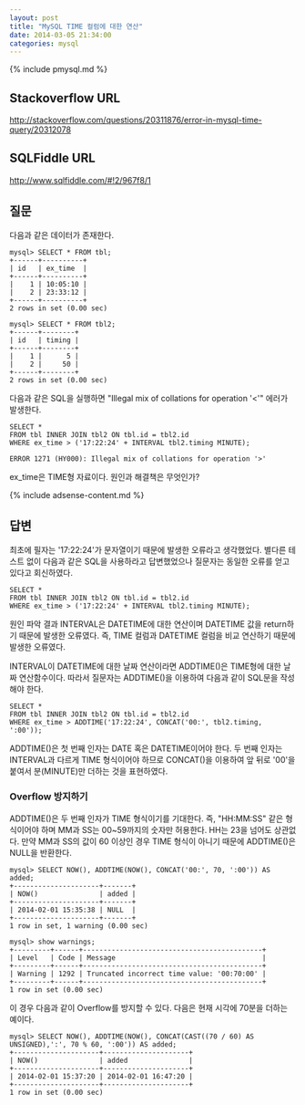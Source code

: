 ```yaml
---
layout: post
title: "MySQL TIME 컬럼에 대한 연산"
date: 2014-03-05 21:34:00
categories: mysql
---
```


{% include pmysql.md %}

## Stackoverflow URL

http://stackoverflow.com/questions/20311876/error-in-mysql-time-query/20312078

## SQLFiddle URL

http://www.sqlfiddle.com/#!2/967f8/1

## 질문

다음과 같은 데이터가 존재한다.

    mysql> SELECT * FROM tbl;
    +------+----------+
    | id   | ex_time  |
    +------+----------+
    |    1 | 10:05:10 |
    |    2 | 23:33:12 |
    +------+----------+
    2 rows in set (0.00 sec)
     
    mysql> SELECT * FROM tbl2;
    +------+--------+
    | id   | timing |
    +------+--------+
    |    1 |      5 |
    |    2 |     50 |
    +------+--------+
    2 rows in set (0.00 sec)

다음과 같은 SQL을 실행하면 "Illegal mix of collations for operation '<'" 에러가 발생한다.

    SELECT *
    FROM tbl INNER JOIN tbl2 ON tbl.id = tbl2.id
    WHERE ex_time > ('17:22:24' + INTERVAL tbl2.timing MINUTE);
     
    ERROR 1271 (HY000): Illegal mix of collations for operation '>'

ex_time은 TIME형 자료이다. 원인과 해결책은 무엇인가?

{% include adsense-content.md %}

## 답변

최초에 필자는 '17:22:24'가 문자열이기 때문에 발생한 오류라고 생각했었다. 별다른 테스트 없이 다음과 같은 SQL을 사용하라고 답변했었으나 질문자는 동일한 오류를 얻고 있다고 회신하였다.

    SELECT *
    FROM tbl INNER JOIN tbl2 ON tbl.id = tbl2.id
    WHERE ex_time > ('17:22:24' + INTERVAL tbl2.timing MINUTE);

원인 파악 결과 INTERVAL은 DATETIME에 대한 연산이며 DATETIME 값을 return하기 때문에 발생한 오류였다. 즉, TIME 컬럼과 DATETIME 컬럼을 비교 연산하기 때문에 발생한 오류였다.

INTERVAL이 DATETIME에 대한 날짜 연산이라면 ADDTIME()은 TIME형에 대한 날짜 연산함수이다. 따라서 질문자는 ADDTIME()을 이용하여 다음과 같이 SQL문을 작성해야 한다.

    SELECT *
    FROM tbl INNER JOIN tbl2 ON tbl.id = tbl2.id
    WHERE ex_time > ADDTIME('17:22:24', CONCAT('00:', tbl2.timing, ':00'));

ADDTIME()은 첫 번째 인자는 DATE 혹은 DATETIME이어야 한다. 두 번째 인자는 INTERVAL과 다르게 TIME 형식이어야 하므로 CONCAT()을 이용하여 앞 뒤로 '00'을 붙여서 분(MINUTE)만 더하는 것을 표현하였다.

### Overflow 방지하기

ADDTIME()은 두 번째 인자가 TIME 형식이기를 기대한다. 즉, "HH:MM:SS" 같은 형식이어야 하며 MM과 SS는 00~59까지의 숫자만 허용한다. HH는 23을 넘어도 상관없다. 만약 MM과 SS의 값이 60 이상인 경우 TIME 형식이 아니기 때문에 ADDTIME()은 NULL을 반환한다.

    mysql> SELECT NOW(), ADDTIME(NOW(), CONCAT('00:', 70, ':00')) AS added;
    +---------------------+-------+
    | NOW()               | added |
    +---------------------+-------+
    | 2014-02-01 15:35:38 | NULL  |
    +---------------------+-------+
    1 row in set, 1 warning (0.00 sec)
     
    mysql> show warnings;
    +---------+------+--------------------------------------------+
    | Level   | Code | Message                                    |
    +---------+------+--------------------------------------------+
    | Warning | 1292 | Truncated incorrect time value: '00:70:00' |
    +---------+------+--------------------------------------------+
    1 row in set (0.00 sec)

이 경우 다음과 같이 Overflow를 방지할 수 있다. 다음은 현재 시각에 70분을 더하는 예이다.

    mysql> SELECT NOW(), ADDTIME(NOW(), CONCAT(CAST((70 / 60) AS UNSIGNED),':', 70 % 60, ':00')) AS added;
    +---------------------+---------------------+
    | NOW()               | added               |
    +---------------------+---------------------+
    | 2014-02-01 15:37:20 | 2014-02-01 16:47:20 |
    +---------------------+---------------------+
    1 row in set (0.00 sec)

